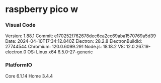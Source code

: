 # raspberry pico w

### Visual Code
Version: 1.88.1
Commit: e170252f762678dec6ca2cc69aba1570769a5d39
Date: 2024-04-10T17:34:12.840Z
Electron: 28.2.8
ElectronBuildId: 27744544
Chromium: 120.0.6099.291
Node.js: 18.18.2
V8: 12.0.267.19-electron.0
OS: Linux x64 6.5.0-27-generic

### PlatformIO
Core 6.1.14 Home 3.4.4
